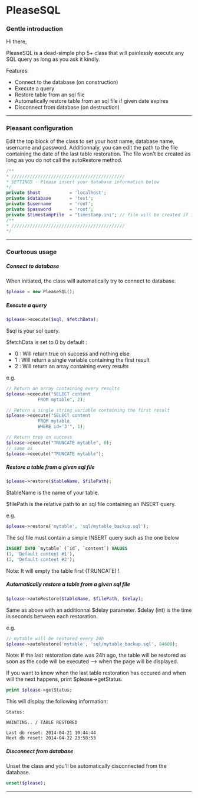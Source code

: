 PleaseSQL
==========

### Gentle introduction

Hi there, 

PleaseSQL is a dead-simple php 5+ class that will painlessly execute any SQL query as long as you ask it kindly. 

Features:
- Connect to the database (on construction)
- Execute a query
- Restore table from an sql file
- Automatically restore table from an sql file if given date expires
- Disconnect from database (on destruction)


***

### Pleasant configuration

Edit the top block of the class to set your host name, database name, username and password.
Additionnaly, you can edit the path to the file containing the date of the last table restoration. The file won't be created as long as you do not call the autoRestore method.

```php
/**
* ///////////////////////////////////////////
* SETTINGS - Please insert your database information below
*/
private $host 			= 'localhost';
private $database 		= 'test';
private $username 		= 'root';
private $password 		= 'root';
private $timestampFile 	= "timestamp.ini"; // file will be created if it doesn't exist
/**
* ///////////////////////////////////////////
*/
```

***

### Courteous usage


##### Connect to database

When initiated, the class will automatically try to connect to database.

```php
$please = new PleaseSQL();
```


##### Execute a query

```php
$please->execute($sql, $fetchData);
```

$sql is your sql query.

$fetchData is set to 0 by default :
- 0 : Will return true on success and nothing else
- 1 : Will return a single variable containing the first result
- 2 : Will return an array containing every results

e.g.
```php
// Return an array containing every results
$please->execute("SELECT content 
            FROM mytable", 2);

// Return a single string variable containing the first result
$please->execute("SELECT content 
            FROM mytable
            WHERE id='3'", 1);

// Return true on success
$please->execute("TRUNCATE mytable", 0);
// same as
$please->execute("TRUNCATE mytable");
```


##### Restore a table from a given sql file

```php
$please->restore($tableName, $filePath);
```

$tableName is the name of your table.

$filePath is the relative path to an sql file containing an INSERT query.

e.g.
```php
$please->restore('mytable', 'sql/mytable_backup.sql');
```

The sql file must contain a simple INSERT query such as the one below

```sql
INSERT INTO `mytable` (`id`, `content`) VALUES
(1, 'Default content #1'),
(2, 'Default content #2');
```

Note: It will empty the table first (TRUNCATE) !


##### Automatically restore a table from a given sql file

```php
$please->autoRestore($tableName, $filePath, $delay);
```

Same as above with an additionnal $delay parameter.
$delay (int) is the time in seconds between each restoration.

e.g.
```php
// mytable will be restored every 24h
$please->autoRestore('mytable', 'sql/mytable_backup.sql', 84600);
```

Note: If the last restoration date was 24h ago, the table will be restored as soon as the code will be executed --> when the page will be displayed.

If you want to know when the last table restoration has occured and when will the next happens, print $please->getStatus.

```php
print $please->getStatus;
```

This will display the following information:

```
Status:

WAINTING.. / TABLE RESTORED

Last db reset: 2014-04-21 10:44:44
Next db reset: 2014-04-22 23:58:53 
```


##### Disconnect from database

Unset the class and you'll be automatically disconnected from the database.

```php
unset($please);
```

***
